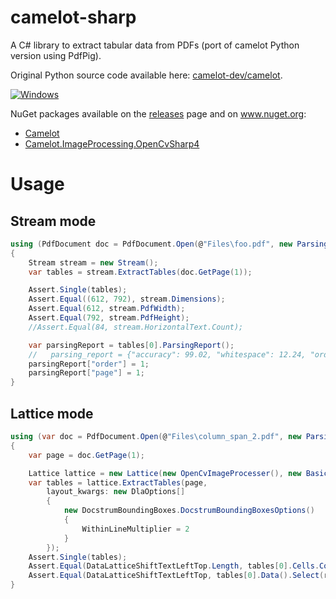 # camelot-sharp
A C# library to extract tabular data from PDFs (port of camelot Python version using PdfPig).

Original Python source code available here: [camelot-dev/camelot](https://github.com/camelot-dev/camelot).

[![Windows](https://github.com/BobLd/camelot-sharp/actions/workflows/dotnet.yml/badge.svg)](https://github.com/BobLd/camelot-sharp/actions/workflows/dotnet.yml)

NuGet packages available on the [releases](https://github.com/BobLd/camelot-sharp/releases) page and on www.nuget.org:
- [Camelot](https://www.nuget.org/packages/Camelot)
- [Camelot.ImageProcessing.OpenCvSharp4](https://www.nuget.org/packages/Camelot.ImageProcessing.OpenCvSharp4)

# Usage
## Stream mode 
```csharp
using (PdfDocument doc = PdfDocument.Open(@"Files\foo.pdf", new ParsingOptions() { ClipPaths = true }))
{
	Stream stream = new Stream();
	var tables = stream.ExtractTables(doc.GetPage(1));

	Assert.Single(tables);
	Assert.Equal((612, 792), stream.Dimensions);
	Assert.Equal(612, stream.PdfWidth);
	Assert.Equal(792, stream.PdfHeight);
	//Assert.Equal(84, stream.HorizontalText.Count);

	var parsingReport = tables[0].ParsingReport();
	//   parsing_report = {"accuracy": 99.02, "whitespace": 12.24, "order": 1, "page": 1}
	parsingReport["order"] = 1;
	parsingReport["page"] = 1;
}
```

## Lattice mode
```csharp
using (var doc = PdfDocument.Open(@"Files\column_span_2.pdf", new ParsingOptions() { ClipPaths = true }))
{
	var page = doc.GetPage(1);

	Lattice lattice = new Lattice(new OpenCvImageProcesser(), new BasicSystemDrawingProcessor(), line_scale: 40);
	var tables = lattice.ExtractTables(page,
		layout_kwargs: new DlaOptions[]
		{
			new DocstrumBoundingBoxes.DocstrumBoundingBoxesOptions()
			{
				WithinLineMultiplier = 2
			}
		});
	Assert.Single(tables);
	Assert.Equal(DataLatticeShiftTextLeftTop.Length, tables[0].Cells.Count);
	Assert.Equal(DataLatticeShiftTextLeftTop, tables[0].Data().Select(r => r.Select(c => c).ToArray()).ToArray());
}

```
